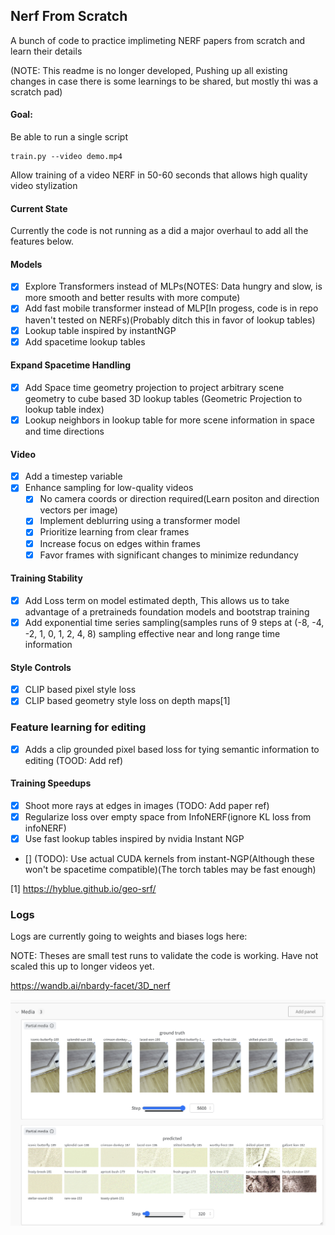 ## Nerf From Scratch

A bunch of code to practice implimeting NERF papers from scratch and learn their details

(NOTE: This readme is no longer developed, Pushing up all existing changes in case there is some learnings to be shared, but mostly thi was a scratch pad)


#### Goal:

Be able to run a single script

```
train.py --video demo.mp4
```

Allow training of a video NERF in 50-60 seconds that allows high quality video stylization

#### Current State

Currently the code is not running as a did a major overhaul to add all the features below.

#### Models

- [x] Explore Transformers instead of MLPs(NOTES: Data hungry and slow, is more smooth and better results with more compute)
- [x] Add fast mobile transformer instead of MLP[In progess, code is in repo haven't tested on NERFs)(Probably ditch this in favor of lookup tables)
- [x] Lookup table inspired by instantNGP
- [x] Add spacetime lookup tables

#### Expand Spacetime Handling

- [x] Add Space time geometry projection to project arbitrary scene geometry to cube based 3D lookup tables (Geometric Projection to lookup table index)
- [x] Lookup neighbors in lookup table for more scene information in space and time directions

#### Video

- [x] Add a timestep variable
- [x] Enhance sampling for low-quality videos
  - [x] No camera coords or direction required(Learn positon and direction vectors per image)
  - [x] Implement deblurring using a transformer model
  - [x] Prioritize learning from clear frames
  - [x] Increase focus on edges within frames
  - [x] Favor frames with significant changes to minimize redundancy

#### Training Stability

- [x] Add Loss term on model estimated depth, This allows us to take advantage of a pretraineds foundation models and bootstrap training
- [x] Add exponential time series sampling(samples runs of 9 steps at (-8, -4, -2, 1, 0, 1, 2, 4, 8) sampling effective near and long range time information

#### Style Controls

- [x] CLIP based pixel style loss
- [x] CLIP based geometry style loss on depth maps[1]

### Feature learning for editing

- [x] Adds a clip grounded pixel based loss for tying semantic information to editing (TOOD: Add ref)

#### Training Speedups

- [x] Shoot more rays at edges in images (TODO: Add paper ref)
- [x] Regularize loss over empty space from InfoNERF(ignore KL loss from infoNERF)
- [x] Use fast lookup tables inspired by nvidia Instant NGP
- [] (TODO): Use actual CUDA kernels from instant-NGP(Although these won't be spacetime compatible)(The torch tables may be fast enough)

[1] https://hyblue.github.io/geo-srf/

### Logs

Logs are currently going to weights and biases logs here:

NOTE: Theses are small test runs to validate the code is working. Have not scaled this up to longer videos yet.

https://wandb.ai/nbardy-facet/3D_nerf

![alt text](image.png)

